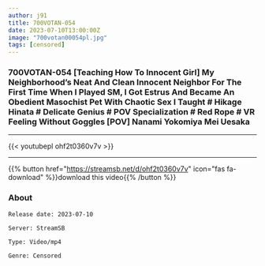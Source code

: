 ```yaml
---
author: j91
title: 700VOTAN-054
date: 2023-07-10T13:00:00Z
image: "700votan00054pl.jpg"
tags: [censored]
---
```


### 700VOTAN-054 [Teaching How To Innocent Girl] My Neighborhood’s Neat And Clean Innocent Neighbor For The First Time When I Played SM, I Got Estrus And Became An Obedient Masochist Pet With Chaotic Sex I Taught # Hikage Hinata # Delicate Genius # POV Specialization # Red Rope # VR Feeling Without Goggles [POV] Nanami Yokomiya Mei Uesaka
___

{{< youtubepl ohf2t0360v7v >}}
___

{{% button href="https://streamsb.net/d/ohf2t0360v7v" icon="fas fa-download" %}}download this video{{% /button %}}
### About

`Release date: 2023-07-10`

`Server: StreamSB`

`Type: Video/mp4`

`Genre:	Censored`